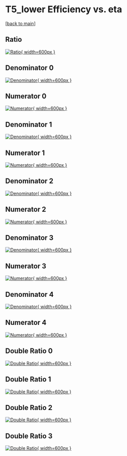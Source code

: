 # T5_lower Efficiency vs. eta

[[back to main](./)]



## Ratio

[![Ratio](../mtv/var/T5_lower_loweta_211_1_eff_eta.png){ width=600px }](../mtv/var/T5_lower_loweta_211_1_eff_eta.pdf)

## Denominator 0

[![Denominator](../mtv/den/T5_lower_loweta_211_1_eff_eta_den0.png){ width=600px }](../mtv/den/T5_lower_loweta_211_1_eff_eta_den0.pdf)

## Numerator 0

[![Numerator](../mtv/num/T5_lower_loweta_211_1_eff_eta_num0.png){ width=600px }](../mtv/num/T5_lower_loweta_211_1_eff_eta_num0.pdf)

## Denominator 1

[![Denominator](../mtv/den/T5_lower_loweta_211_1_eff_eta_den1.png){ width=600px }](../mtv/den/T5_lower_loweta_211_1_eff_eta_den1.pdf)

## Numerator 1

[![Numerator](../mtv/num/T5_lower_loweta_211_1_eff_eta_num1.png){ width=600px }](../mtv/num/T5_lower_loweta_211_1_eff_eta_num1.pdf)

## Denominator 2

[![Denominator](../mtv/den/T5_lower_loweta_211_1_eff_eta_den2.png){ width=600px }](../mtv/den/T5_lower_loweta_211_1_eff_eta_den2.pdf)

## Numerator 2

[![Numerator](../mtv/num/T5_lower_loweta_211_1_eff_eta_num2.png){ width=600px }](../mtv/num/T5_lower_loweta_211_1_eff_eta_num2.pdf)

## Denominator 3

[![Denominator](../mtv/den/T5_lower_loweta_211_1_eff_eta_den3.png){ width=600px }](../mtv/den/T5_lower_loweta_211_1_eff_eta_den3.pdf)

## Numerator 3

[![Numerator](../mtv/num/T5_lower_loweta_211_1_eff_eta_num3.png){ width=600px }](../mtv/num/T5_lower_loweta_211_1_eff_eta_num3.pdf)

## Denominator 4

[![Denominator](../mtv/den/T5_lower_loweta_211_1_eff_eta_den4.png){ width=600px }](../mtv/den/T5_lower_loweta_211_1_eff_eta_den4.pdf)

## Numerator 4

[![Numerator](../mtv/num/T5_lower_loweta_211_1_eff_eta_num4.png){ width=600px }](../mtv/num/T5_lower_loweta_211_1_eff_eta_num4.pdf)

## Double Ratio 0

[![Double Ratio](../mtv/ratio/T5_lower_loweta_211_1_eff_eta_ratio0.png){ width=600px }](../mtv/ratio/T5_lower_loweta_211_1_eff_eta_ratio0.pdf)

## Double Ratio 1

[![Double Ratio](../mtv/ratio/T5_lower_loweta_211_1_eff_eta_ratio1.png){ width=600px }](../mtv/ratio/T5_lower_loweta_211_1_eff_eta_ratio1.pdf)

## Double Ratio 2

[![Double Ratio](../mtv/ratio/T5_lower_loweta_211_1_eff_eta_ratio2.png){ width=600px }](../mtv/ratio/T5_lower_loweta_211_1_eff_eta_ratio2.pdf)

## Double Ratio 3

[![Double Ratio](../mtv/ratio/T5_lower_loweta_211_1_eff_eta_ratio3.png){ width=600px }](../mtv/ratio/T5_lower_loweta_211_1_eff_eta_ratio3.pdf)

